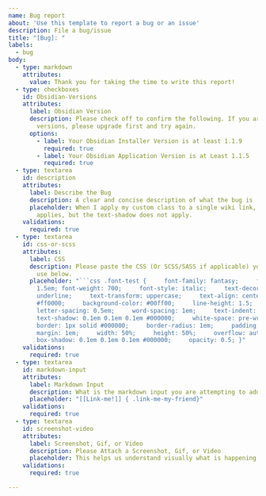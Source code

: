 ```yaml
---
name: Bug report
about: 'Use this template to report a bug or an issue'
description: File a bug/issue
title: "[Bug]: "
labels:
  - bug
body:
  - type: markdown
    attributes:
      value: Thank you for taking the time to write this report!
  - type: checkboxes
    id: Obsidian-Versions
    attributes:
      label: Obsidian Version
      description: Please check off to confirm the following. If you are not on these
        versions, please upgrade first and try again.
      options:
        - label: Your Obsidian Installer Version is at least 1.1.9
          required: true
        - label: Your Obsidian Application Version is at Least 1.1.5
          required: true
  - type: textarea
    id: description
    attributes:
      label: Describe the Bug
      description: A clear and concise description of what the bug is
      placeholder: When I apply my custom class to a single wiki link, the color
        applies, but the text-shadow does not apply.
    validations:
      required: true
  - type: textarea
    id: css-or-scss
    attributes:
      label: CSS
      description: Please paste the CSS (Or SCSS/SASS if applicable) you are trying to
        use below.
      placeholder: "```css .font-test {     font-family: fantasy;     font-size:
        1.5em; font-weight: 700;     font-style: italic;     text-decoration:
        underline;     text-transform: uppercase;     text-align: center; color:
        #ff0000;     background-color: #00ff00;     line-height: 1.5;
        letter-spacing: 0.5em;     word-spacing: 1em;     text-indent: 1em;
        text-shadow: 0.1em 0.1em 0.1em #000000;     white-space: pre-wrap;
        border: 1px solid #000000;     border-radius: 1em;     padding: 1em;
        margin: 1em;     width: 50%;     height: 50%;     overflow: auto;
        box-shadow: 0.1em 0.1em 0.1em #000000;     opacity: 0.5; }"
    validations:
      required: true
  - type: textarea
    id: markdown-input
    attributes:
      label: Markdown Input
      description: What is the markdown input you are attempting to add a class to?
      placeholder: "[[Link-me!]] { .link-me-my-friend}"
    validations:
      required: true
  - type: textarea
    id: screenshot-video
    attributes:
      label: Screenshot, Gif, or Video
      description: Please Attach a Screenshot, Gif, or Video
      placeholder: This helps us understand visually what is happening. :)
    validations:
      required: true

---
```

